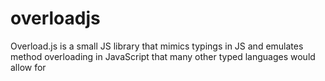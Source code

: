 # overloadjs

Overload.js is a small JS library that mimics typings in JS and emulates method overloading in JavaScript that many other typed languages would allow for
